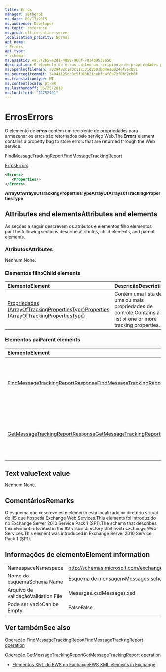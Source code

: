 ```yaml
---
title: Erros
manager: sethgros
ms.date: 09/17/2015
ms.audience: Developer
ms.topic: reference
ms.prod: office-online-server
localization_priority: Normal
api_name:
- Errors
api_type:
- schema
ms.assetid: ea37a2b5-e2d1-4089-960f-7014b9535a50
description: O elemento de erros contém um recipiente de propriedades para armazenar os erros são retornados pelo serviço Web.
ms.openlocfilehash: a029492c1e3c11cc31d3501bd4ea0024ef8ecb91
ms.sourcegitcommit: 34041125dc8c5f993b21cebfc4f8b72f0fd2cb6f
ms.translationtype: MT
ms.contentlocale: pt-BR
ms.lasthandoff: 06/25/2018
ms.locfileid: "19752101"
---
```

# <a name="errors"></a><span data-ttu-id="96553-103">Erros</span><span class="sxs-lookup"><span data-stu-id="96553-103">Errors</span></span>

<span data-ttu-id="96553-104">O elemento de **erros** contém um recipiente de propriedades para armazenar os erros são retornados pelo serviço Web.</span><span class="sxs-lookup"><span data-stu-id="96553-104">The **Errors** element contains a property bag to store errors that are returned through the Web service.</span></span> 
  
[<span data-ttu-id="96553-105">FindMessageTrackingReport</span><span class="sxs-lookup"><span data-stu-id="96553-105">FindMessageTrackingReport</span></span>](findmessagetrackingreport.md)
  
[<span data-ttu-id="96553-106">Erros</span><span class="sxs-lookup"><span data-stu-id="96553-106">Errors</span></span>](errors-ex15websvcsotherref.md)
  
```xml
<Errors>
   <Properties/>
</Errors>
```

 <span data-ttu-id="96553-107">**ArrayOfArraysOfTrackingPropertiesType**</span><span class="sxs-lookup"><span data-stu-id="96553-107">**ArrayOfArraysOfTrackingPropertiesType**</span></span>
## <a name="attributes-and-elements"></a><span data-ttu-id="96553-108">Attributes and elements</span><span class="sxs-lookup"><span data-stu-id="96553-108">Attributes and elements</span></span>

<span data-ttu-id="96553-109">As seções a seguir descrevem os atributos e elementos filho elementos pai.</span><span class="sxs-lookup"><span data-stu-id="96553-109">The following sections describe attributes, child elements, and parent elements.</span></span>
  
### <a name="attributes"></a><span data-ttu-id="96553-110">Atributos</span><span class="sxs-lookup"><span data-stu-id="96553-110">Attributes</span></span>

<span data-ttu-id="96553-111">Nenhum.</span><span class="sxs-lookup"><span data-stu-id="96553-111">None.</span></span>
  
### <a name="child-elements"></a><span data-ttu-id="96553-112">Elementos filho</span><span class="sxs-lookup"><span data-stu-id="96553-112">Child elements</span></span>

|<span data-ttu-id="96553-113">**Elemento**</span><span class="sxs-lookup"><span data-stu-id="96553-113">**Element**</span></span>|<span data-ttu-id="96553-114">**Descrição**</span><span class="sxs-lookup"><span data-stu-id="96553-114">**Description**</span></span>|
|:-----|:-----|
|[<span data-ttu-id="96553-115">Propriedades (ArrayOfTrackingPropertiesType)</span><span class="sxs-lookup"><span data-stu-id="96553-115">Properties (ArrayOfTrackingPropertiesType)</span></span>](properties-arrayoftrackingpropertiestype.md) <br/> |<span data-ttu-id="96553-116">Contém uma lista de uma ou mais propriedades de controle.</span><span class="sxs-lookup"><span data-stu-id="96553-116">Contains a list of one or more tracking properties.</span></span>  <br/> |
   
### <a name="parent-elements"></a><span data-ttu-id="96553-117">Elementos pai</span><span class="sxs-lookup"><span data-stu-id="96553-117">Parent elements</span></span>

|<span data-ttu-id="96553-118">**Elemento**</span><span class="sxs-lookup"><span data-stu-id="96553-118">**Element**</span></span>|<span data-ttu-id="96553-119">**Descrição**</span><span class="sxs-lookup"><span data-stu-id="96553-119">**Description**</span></span>|
|:-----|:-----|
|[<span data-ttu-id="96553-120">FindMessageTrackingReportResponse</span><span class="sxs-lookup"><span data-stu-id="96553-120">FindMessageTrackingReportResponse</span></span>](findmessagetrackingreportresponse.md) <br/> |<span data-ttu-id="96553-121">Contém o status e o resultado de uma única solicitação de [operação FindMessageTrackingReport](findmessagetrackingreport-operation.md) .</span><span class="sxs-lookup"><span data-stu-id="96553-121">Contains the status and result of a single [FindMessageTrackingReport operation](findmessagetrackingreport-operation.md) request.</span></span>  <br/> |
|[<span data-ttu-id="96553-122">GetMessageTrackingReportResponse</span><span class="sxs-lookup"><span data-stu-id="96553-122">GetMessageTrackingReportResponse</span></span>](getmessagetrackingreportresponse.md) <br/> |<span data-ttu-id="96553-123">Contém o resultado de uma única solicitação de [operação GetMessageTrackingReport](getmessagetrackingreport-operation.md) .</span><span class="sxs-lookup"><span data-stu-id="96553-123">Contains the result of a single [GetMessageTrackingReport operation](getmessagetrackingreport-operation.md) request.</span></span>  <br/> |
   
## <a name="text-value"></a><span data-ttu-id="96553-124">Text value</span><span class="sxs-lookup"><span data-stu-id="96553-124">Text value</span></span>

<span data-ttu-id="96553-125">Nenhum.</span><span class="sxs-lookup"><span data-stu-id="96553-125">None.</span></span>
  
## <a name="remarks"></a><span data-ttu-id="96553-126">Comentários</span><span class="sxs-lookup"><span data-stu-id="96553-126">Remarks</span></span>

<span data-ttu-id="96553-127">O esquema que descreve este elemento está localizado no diretório virtual do IIS que hospeda Exchange Web Services.This elemento foi introduzido no Exchange Server 2010 Service Pack 1 (SP1).</span><span class="sxs-lookup"><span data-stu-id="96553-127">The schema that describes this element is located in the IIS virtual directory that hosts Exchange Web Services.This element was introduced in Exchange Server 2010 Service Pack 1 (SP1).</span></span>
  
## <a name="element-information"></a><span data-ttu-id="96553-128">Informações de elemento</span><span class="sxs-lookup"><span data-stu-id="96553-128">Element information</span></span>

|||
|:-----|:-----|
|<span data-ttu-id="96553-129">Namespace</span><span class="sxs-lookup"><span data-stu-id="96553-129">Namespace</span></span>  <br/> |http://schemas.microsoft.com/exchange/services/2006/messages  <br/> |
|<span data-ttu-id="96553-130">Nome do esquema</span><span class="sxs-lookup"><span data-stu-id="96553-130">Schema Name</span></span>  <br/> |<span data-ttu-id="96553-131">Esquema de mensagens</span><span class="sxs-lookup"><span data-stu-id="96553-131">Messages schema</span></span>  <br/> |
|<span data-ttu-id="96553-132">Arquivo de validação</span><span class="sxs-lookup"><span data-stu-id="96553-132">Validation File</span></span>  <br/> |<span data-ttu-id="96553-133">Messages.xsd</span><span class="sxs-lookup"><span data-stu-id="96553-133">Messages.xsd</span></span>  <br/> |
|<span data-ttu-id="96553-134">Pode ser vazio</span><span class="sxs-lookup"><span data-stu-id="96553-134">Can be Empty</span></span>  <br/> |<span data-ttu-id="96553-135">False</span><span class="sxs-lookup"><span data-stu-id="96553-135">False</span></span>  <br/> |
   
## <a name="see-also"></a><span data-ttu-id="96553-136">Ver também</span><span class="sxs-lookup"><span data-stu-id="96553-136">See also</span></span>



[<span data-ttu-id="96553-137">Operação FindMessageTrackingReport</span><span class="sxs-lookup"><span data-stu-id="96553-137">FindMessageTrackingReport operation</span></span>](findmessagetrackingreport-operation.md)
  
[<span data-ttu-id="96553-138">Operação GetMessageTrackingReport</span><span class="sxs-lookup"><span data-stu-id="96553-138">GetMessageTrackingReport operation</span></span>](getmessagetrackingreport-operation.md)


- [<span data-ttu-id="96553-139">Elementos XML do EWS no Exchange</span><span class="sxs-lookup"><span data-stu-id="96553-139">EWS XML elements in Exchange</span></span>](ews-xml-elements-in-exchange.md)

